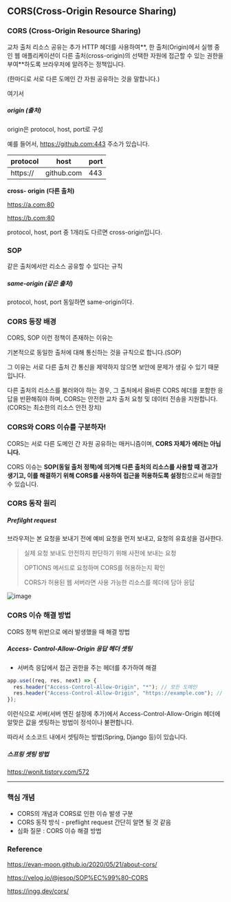 ## CORS(Cross-Origin Resource Sharing)

### CORS (Cross-Origin Resource Sharing)

교차 출처 리소스 공유는 추가 HTTP 헤더를 사용하여**, 한 출처(Origin)에서 실행 중인 웹 애플리케이션이 다른 출처(cross-origin)의 선택한 자원에 접근할 수 있는 권한을 부여**하도록 브라우저에 알려주는 정책입니다.

(한마디로 서로 다른 도메인 간 자원 공유하는 것을 말합니다.)

여기서 

##### origin (출처)

origin은 protocol, host, port로 구성

예를 들어서, https://github.com:443 주소가 있습니다.

| protocol | host       | port |
| -------- | ---------- | ---- |
| https:// | github.com | 443  |

**cross- origin** **(다른 출처)**

https://a.com:80

https://b.com:80

protocol, host, port 중 1개라도 다르면 cross-origin입니다.

### SOP

같은 출처에서만 리소스 공유할 수 있다는 규칙

##### same-origin (같은 출처)

protocol, host, port 동일하면 same-origin이다.

### CORS 등장 배경

CORS, SOP 이런 정책이 존재하는 이유는 

기본적으로 동일한 출처에 대해 통신하는 것을 규칙으로 합니다.(SOP)

그 이유는 서로 다른 출처 간 통신을 제약하지 않으면 보안에 문제가 생길 수 있기 때문입니다.

다른 출처의 리소스를 불러와야 하는 경우, 그 출처에서 올바른 CORS 헤더를 포함한 응답을 반환해줘야 하며, CORS는 안전한 교차 출처 요청 및 데이터 전송을 지원합니다.(CORS는 최소한의 리소스 안전 장치) 

### CORS와 CORS 이슈를 구분하자!

CORS는 서로 다른 도메인 간 자원 공유하는 매커니즘이며, **CORS 자체가 에러는 아닙니다.**

CORS 이슈는 **SOP(동일 출처 정책)에 의거해 다른 출처의 리소스를 사용할 때 경고가 생기고, 이를 해결하기 위해 CORS를 사용하여 접근을 허용하도록 설정**함으로써 해결할 수 있습니다.

### CORS 동작 원리

##### Prefilght request

브라우저는 본 요청을 보내기 전에 예비 요청을 먼저 보내고, 요청의 유효성을 검사한다.

> 실제 요청 보내도 안전하지 판단하기 위해 사전에 보내는 요청
>
> OPTIONS 메서드로 요청하며 CORS를 허용하는지 확인
>
> CORS가 허용된 웹 서버라면 사용 가능한 리소스를 헤더에 담아 응답

![image](https://user-images.githubusercontent.com/93963499/158049107-f9eea86f-84dc-49af-9ba8-86f26e35f317.png)

### CORS 이슈 해결 방법

CORS 정책 위반으로 에러 발생했을 때 해결 방법

##### Access- Control-Allow-Origin 응답 헤더 셋팅

- 서버측 응답에서 접근 권한을 주는 헤더를 추가하여 해결

~~~javascript
app.use((req, res, next) => {
  res.header("Access-Control-Allow-Origin", "*"); // 모든 도메인
  res.header("Access-Control-Allow-Origin", "https://example.com"); // 특정 도메인
});
~~~

이런식으로 서버(서버 엔진 설정에 추가)에서 Access-Control-Allow-Origin 헤더에 알맞은 값을 셋팅하는 방법이 정석이나 불편합니다.

따라서 소소코드 내에서 셋팅하는 방법(Spring, Django 등)이 있습니다.

##### 스프링 셋팅 방법

https://wonit.tistory.com/572

---

### 핵심 개념

- CORS의 개념과 CORS로 인한 이슈 발생 구분
- CORS 동작 방식 - preflight request 간단히 알면 될 것 같음
- 심화 질문 : CORS 이슈 해결 방법 

### Reference

https://evan-moon.github.io/2020/05/21/about-cors/

https://velog.io/@jesop/SOP%EC%99%80-CORS

https://ingg.dev/cors/